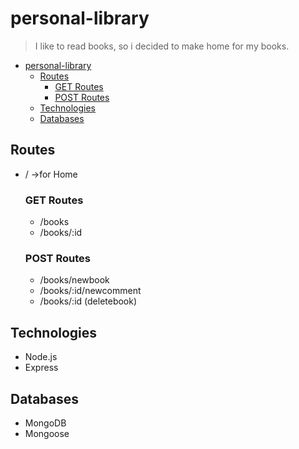 # personal-library
> I like to read books, so i decided to make home for my books. 
  
- [personal-library](#personal-library)
  - [Routes](#routes)
    - [GET Routes](#get-routes)
    - [POST Routes](#post-routes)
  - [Technologies](#technologies)
  - [Databases](#databases)

## Routes
* / ->for Home
  ### GET Routes ###
  * /books
  * /books/:id

  ### POST Routes ###
  * /books/newbook
  * /books/:id/newcomment
  * /books/:id (deletebook)

## Technologies
* Node.js
* Express
  
## Databases
* MongoDB
* Mongoose